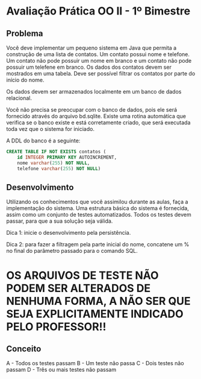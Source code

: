 # Avaliação Prática OO II - 1º Bimestre

## Problema

Você deve implementar um pequeno sistema em Java que permita a construção de uma lista de contatos. Um contato possui nome e telefone. Um contato não pode possuir um nome em branco e um contato não pode possuir um telefene em branco. Os dados dos contatos devem ser mostrados em uma tabela. Deve ser possível filtrar os contatos por parte do início do nome.

Os dados devem ser armazenados localmente em um banco de dados relacional.

Você não precisa se preocupar com o banco de dados, pois ele será fornecido através do arquivo bd.sqlite. Existe uma rotina automática que verifica se o banco existe e está corretamente criado, que será executada toda vez que o sistema for iniciado.

A DDL do banco é a seguinte:

```sql
CREATE TABLE IF NOT EXISTS contatos (
    id INTEGER PRIMARY KEY AUTOINCREMENT,
    nome varchar(255) NOT NULL,
    telefone varchar(255) NOT NULL)
```


## Desenvolvimento

Utilizando os conhecimentos que você assimilou durante as aulas, faça a implementação do sistema. Uma estrutura básica do sistema é fornecida, assim como um conjunto de testes automatizados. Todos os testes devem passar, para que a sua solução seja válida.

Dica 1: inicie o desenvolvimento pela persistência.

Dica 2: para fazer a filtragem pela parte inicial do nome, concatene um % no final do parâmetro passado para o comando SQL.

# OS ARQUIVOS DE TESTE NÃO PODEM SER ALTERADOS DE NENHUMA FORMA, A NÃO SER QUE SEJA EXPLICITAMENTE INDICADO PELO PROFESSOR!!

## Conceito

A - Todos os testes passam
B - Um teste não passa
C - Dois testes não passam
D - Três ou mais testes não passam